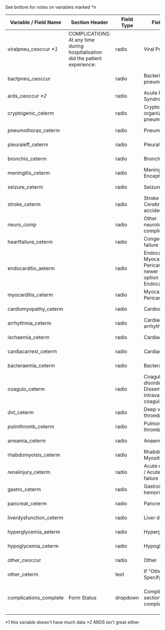 See bottom for notes on variables marked _*n_

| Variable / Field Name      |  Section Header                                                                 |  Field Type  |  Field Label                                                                                   |  Choices or Calculations                      | Comments                  |
|----------------------------|---------------------------------------------------------------------------------|--------------|------------------------------------------------------------------------------------------------|-----------------------------------------------|---------------------------|
|  viralpneu\_ceoccur _*1_        |  COMPLICATIONS: At any time during hospitalisation did the patient experience:  |  radio       |  Viral Pneumonia                                                                               |  1, Yes ; 2, No ; 3, N/A                      |                           |
|  bactpneu\_ceoccur         |                                                                                 |  radio       |  Bacterial pneumonia                                                                           |  1, Yes ; 2, No ; 3, N/A                      | Comments about this field |
|  ards\_ceoccur _*2_             |                                                                                 |  radio       |  Acute Respiratory Syndrome                                                                    |  1, Yes ; 2, No ; 3, N/A                      |                           |
|  cryptogenic\_ceterm       |                                                                                 |  radio       |  Cryptogenic organizing pneumonia (COP)                                                        |  1, Yes ; 2, No ; 3, N/A                      |                           |
|  pneumothorax\_ceterm      |                                                                                 |  radio       |  Pneumothorax                                                                                  |  1, Yes ; 2, No ; 3, N/A                      |                           |
|  pleuraleff\_ceterm        |                                                                                 |  radio       |  Pleural effusion                                                                              |  1, Yes ; 2, No ; 3, N/A                      |                           |
|  bronchio\_ceterm          |                                                                                 |  radio       |  Bronchiolitis                                                                                 |  1, Yes ; 2, No ; 3, N/A                      |                           |
|  meningitis\_ceterm        |                                                                                 |  radio       |  Meningitis / Encephalitis                                                                     |  1, Yes ; 2, No ; 3, N/A                      |                           |
|  seizure\_ceterm           |                                                                                 |  radio       |  Seizure                                                                                       |  1, Yes ; 2, No ; 3, N/A                      |                           |
|  stroke\_ceterm            |                                                                                 |  radio       |  Stroke / Cerebrovascular accident                                                             |  1, Yes ; 2, No ; 3, N/A                      |                           |
|  neuro\_comp               |                                                                                 |  radio       |  Other neurological complication                                                               |  1, Yes ; 2, No ; 3, N/A                      |                           |
|  heartfailure\_ceterm      |                                                                                 |  radio       |  Congestive heart failure                                                                      |  1, Yes ; 2, No ; 3, N/A                      |                           |
|  endocarditis\_aeterm      |                                                                                 |  radio       |  Endocarditis / Myocarditis Pericarditis (for newer CRF this option covers Endocarditis only)  |  1, Yes ; 2, No ; 3, N/A                      |                           |
|  myocarditis\_ceterm       |                                                                                 |  radio       |  Myocarditis / Pericarditis                                                                    |  1, Yes ; 2, No ; 3, N/A                      |                           |
|  cardiomyopathy\_ceterm    |                                                                                 |  radio       |  Cardiomyopathy                                                                                |  1, Yes ; 2, No ; 3, N/A                      |                           |
|  arrhythmia\_ceterm        |                                                                                 |  radio       |  Cardiac arrhythmia                                                                            |  1, Yes ; 2, No ; 3, N/A                      |                           |
|  ischaemia\_ceterm         |                                                                                 |  radio       |  Cardiac ischemia                                                                              |  1, Yes ; 2, No ; 3, N/A                      |                           |
|  cardiacarrest\_ceterm     |                                                                                 |  radio       |  Cardiac arrest                                                                                |  1, Yes ; 2, No ; 3, N/A                      |                           |
|  bacteraemia\_ceterm       |                                                                                 |  radio       |  Bacteraemia                                                                                   |  1, Yes ; 2, No ; 3, N/A                      |                           |
|  coagulo\_ceterm           |                                                                                 |  radio       |  Coagulation disorder / Disseminated intravascular coagulation                                 |  1, Yes ; 2, No ; 3, N/A                      |                           |
|  dvt\_ceterm               |                                                                                 |  radio       |  Deep vein thrombosis                                                                          |  1, Yes ; 2, No ; 3, N/A                      |                           |
|  pulmthromb\_ceterm        |                                                                                 |  radio       |  Pulmonary thromboembolism                                                                     |  1, Yes ; 2, No ; 3, N/A                      |                           |
|  aneamia\_ceterm           |                                                                                 |  radio       |  Anaemia                                                                                       |  1, Yes ; 2, No ; 3, N/A                      |                           |
|  rhabdomyolsis\_ceterm     |                                                                                 |  radio       |  Rhabdomyolysis / Myositis                                                                     |  1, Yes ; 2, No ; 3, N/A                      |                           |
|  renalinjury\_ceterm       |                                                                                 |  radio       |  Acute renal injury / Acute renal failure                                                      |  1, Yes ; 2, No ; 3, N/A                      |                           |
|  gastro\_ceterm            |                                                                                 |  radio       |  Gastrointestinal hemorrhage                                                                   |  1, Yes ; 2, No ; 3, N/A                      |                           |
|  pancreat\_ceterm          |                                                                                 |  radio       |  Pancreatitis                                                                                  |  1, Yes ; 2, No ; 3, N/A                      |                           |
|  liverdysfunction\_ceterm  |                                                                                 |  radio       |  Liver dysfunction                                                                             |  1, Yes ; 2, No ; 3, N/A                      |                           |
|  hyperglycemia\_aeterm     |                                                                                 |  radio       |  Hyperglycaemia                                                                                |  1, Yes ; 2, No ; 3, N/A                      |                           |
|  hypoglycemia\_ceterm      |                                                                                 |  radio       |  Hypoglycaemia                                                                                 |  1, Yes ; 2, No ; 3, N/A                      |                           |
|  other\_ceoccur            |                                                                                 |  radio       |  Other                                                                                         |  1, Yes ; 2, No ; 3, N/A                      |                           |
|  other\_ceterm             |                                                                                 |  text        |  If "Other"; Specify                                                                           |                                               |                           |
|  complications\_complete   |  Form Status                                                                    |  dropdown    |  Complications section complete?                                                               |  0, Incomplete ; 1, Unverified ; 2, Complete  |


_*1_ this variable doesn't have much data
_*2_ ARDS isn't great either